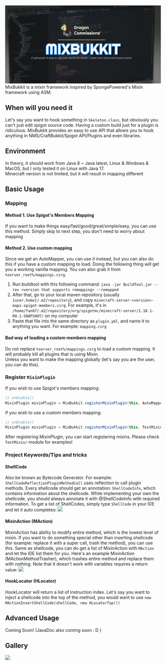 ![MixBukkit](https://github.com/DragonCommissions/MixBukkit/raw/master/MixBukkit.png)
MixBukkit is a mixin framework inspired by SpongePowered's Mixin framework using ASM.

## When will you need it
Let's say you want to hook something in `Skeleton.class`, but obviously you can't just edit spigot source code. Having a custom build just for a plugin is ridiculous. MixBukkit provides an easy to use API that allows you to hook anything in NMS/CraftBukkit/Spigot API/Plugins and even libraries.

## Environment
In theory, it should work from Java 8 ~ Java latest, Linux & Windows & MacOS, but I only tested it on Linux with Java 17.<br>
Minecraft version is not limited, but it will result in mapping different

## Basic Usage
### Mapping
#### Method 1. Use Spigot's Members Mapping
If you want to make things easy/fast/good/great/simple/easy, you can use this method.
Simply skip to next step, you don't need to worry about mapping
#### Method 2. Use custom mapping
Since we get an AutoMapper, you can use it instead, but you can also do this if
you have a custom mapping to load. Doing the following thing will get you a
working vanilla mapping. You can also grab it from `%server_root%/mappings.csrg`.
1. Run buildtool with this following command: `java -jar BuildTool.jar --rev <version that supports remapping> --remapped`
2. After that, go to your local maven repository (usually `{user.home}/.m2/repository`), and copy `minecraft-server-<version>-maps-spigot-members.csrg`. For example, it's in `/home/fan87/.m2/repository/org/spigotmc/minecraft-server/1.18.1-R0.1-SNAPSHOT/` on my computer
3. Paste that file into the same directory as `plugin.yml`, and name it to anything you want. For example: `mapping.csrg`
#### Bad way of loading a custom members mapping
Do not replace `%server_root%/mappings.csrg` to load a custom mapping. It
will probably kill all plugins that is using Mixin.<br>
Unless you want to make the mapping globally (let's say you are the user, you can do this).

### Register `MixinPlugin`
If you wish to use Spigot's members mapping:
```java
// onEnable()
MixinPlugin mixinPlugin = MixBukkit.registerMixinPlugin(this, AutoMapper.getMappingAsStream());
```
If you wish to use a custom members mapping:
```java
// onEnable()
MixinPlugin mixinPlugin = MixBukkit.registerMixinPlugin(this, TestMixin.class.getClassLoader().getResourceAsStream("mapping.csrg" /* Type the mapping location here */));
```
After registering MixinPlugin, you can start registering mixins.
Please check `TestMixin/` module for examples!

### Project Keywords/Tips and tricks
#### ShellCode
Also be known as Bytecode Generator. For example: `ShellCodeReflectionPluginMethodCall` uses reflection to call plugin methods. Every shellcode should get an annotation: `ShellCodeInfo`, which contains information about the shellcode. While implementing your own the shellcode, you should always annotate it with @ShellCodeInfo with required information.
To get a list of ShellCodes, simply type `ShellCode` in your IDE and let it auto completes:
![](https://storage.gato.host/61068f9c11c02e002297ebf2/iwGtPu8wD.png)

#### MixinAction (MAction)
MixinAction has ability to modify entire method,
which is the lowest level of mixin. If you want to do something special
other than inserting shellcode (for example: replace it with a super call, trash the method),
you can use this. Same as shellcode, you can do get a list of MixinAction with `MAction` and let the IDE list them for you.
Here's an example MixinAction (MActionMethodTrasher), which trashes entire method and replace them with nothing. Note that it doesn't work with variables requires a return value:
![](https://storage.gato.host/61068f9c11c02e002297ebf2/ov_KRsORz.png)

#### HookLocator (HLocator)
HookLocator will return a list of instruction index.
Let's say you want to inject a shellcode into the top of the method,
you would want to use `new MActionInsertShellCode(shellCode, new HLocatorTop())`

## Advanced Usage
Coming Soon! (JavaDoc also coming soon : D )

## Gallery
![](https://storage.gato.host/61068f9c11c02e002297ebf2/ZPMCC0j-t.png)
